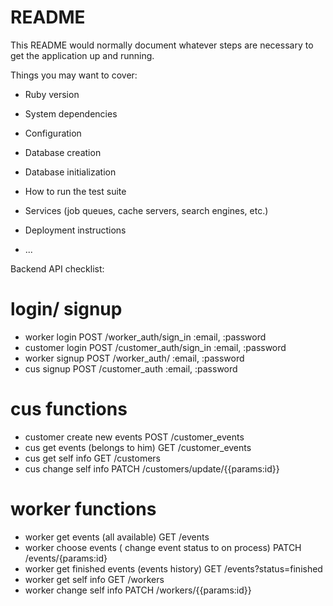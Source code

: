 # README

This README would normally document whatever steps are necessary to get the
application up and running.

Things you may want to cover:

* Ruby version

* System dependencies

* Configuration

* Database creation

* Database initialization

* How to run the test suite

* Services (job queues, cache servers, search engines, etc.)

* Deployment instructions

* ...

Backend API checklist:

# login/ signup

* worker login     POST /worker_auth/sign_in      :email, :password
* customer login   POST     /customer_auth/sign_in  :email, :password
* worker signup     POST    /worker_auth/           :email, :password
* cus signup        POST       /customer_auth        :email, :password

# cus functions

* customer create new events      POST  /customer_events
* cus get events (belongs to him)   GET /customer_events
* cus get self info                 GET /customers
* cus change self info              PATCH /customers/update/{{params:id}}

# worker functions

* worker get events (all available)    GET /events
* worker choose events ( change event status to on process)   PATCH /events/{params:id}
* worker get finished events (events history)                 GET /events?status=finished
* worker get self info                                        GET /workers
* worker change self info                           PATCH /workers/{{params:id}}
